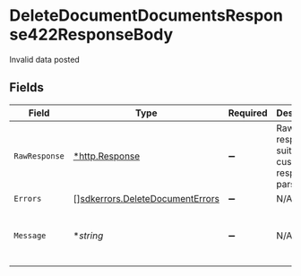 # DeleteDocumentDocumentsResponse422ResponseBody

Invalid data posted


## Fields

| Field                                                                                     | Type                                                                                      | Required                                                                                  | Description                                                                               | Example                                                                                   |
| ----------------------------------------------------------------------------------------- | ----------------------------------------------------------------------------------------- | ----------------------------------------------------------------------------------------- | ----------------------------------------------------------------------------------------- | ----------------------------------------------------------------------------------------- |
| `RawResponse`                                                                             | [*http.Response](https://pkg.go.dev/net/http#Response)                                    | :heavy_minus_sign:                                                                        | Raw HTTP response; suitable for custom response parsing                                   |                                                                                           |
| `Errors`                                                                                  | [][sdkerrors.DeleteDocumentErrors](../../../pkg/models/sdkerrors/deletedocumenterrors.md) | :heavy_minus_sign:                                                                        | N/A                                                                                       |                                                                                           |
| `Message`                                                                                 | **string*                                                                                 | :heavy_minus_sign:                                                                        | N/A                                                                                       | The given data was invalid.                                                               |